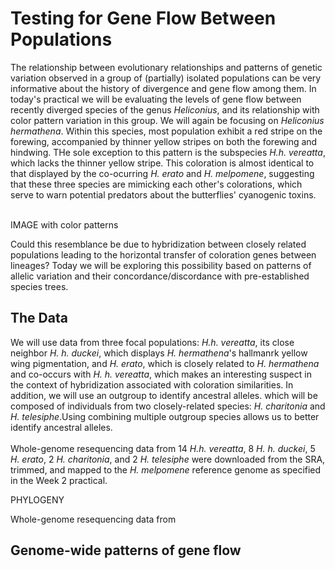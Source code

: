 Testing for Gene Flow Between Populations
==================

The relationship between evolutionary relationships and patterns of genetic variation observed in a group of (partially) isolated populations can be very informative about the history of divergence and gene flow among them. In today's practical we will be evaluating the levels of gene flow between recently diverged species of the genus <i>Heliconius</i>, and its relationship with color pattern variation in this group. We will again be focusing on <i>Heliconius hermathena</i>. Within this species, most population exhibit a red stripe on the forewing, accompanied by thinner yellow stripes on both the forewing and hindwing. THe sole exception to this pattern is the subspecies <i>H.h. vereatta</i>, which lacks the thinner yellow stripe. This coloration is almost identical to that displayed by the co-ocurring <i>H. erato</i> and <i>H. melpomene</i>, suggesting that these three species are mimicking each other's colorations, which serve to warn potential predators about the butterflies' cyanogenic toxins. <br>
<br>

IMAGE with color patterns

Could this resemblance be due to hybridization between closely related populations leading to the horizontal transfer of coloration genes between lineages? Today we will be exploring this possibility based on patterns of allelic variation and their concordance/discordance with pre-established species trees. 

## The Data

We will use data from three focal populations: <i>H.h. vereatta</i>, its close neighbor <i>H. h. duckei</i>, which displays <i>H. hermathena</i>'s hallmanrk yellow wing pigmentation, and <i>H. erato</i>, which is closely related to <i>H. hermathena</i> and co-occurs with <i>H. h. vereatta</i>, which makes an interesting suspect in the context of hybridization associated with coloration similarities. In addition, we will use an outgroup to identify ancestral alleles.  which will be composed of individuals from two closely-related species: <i>H. charitonia</i> and <i>H. telesiphe</i>.Using combining multiple outgroup species allows us to better identify ancestral alleles.
<br><br>
Whole-genome resequencing data from 14 <i>H.h. vereatta</i>, 8 <i>H. h. duckei</i>, 5 <i>H. erato</i>, 2 <i>H. charitonia</i>, and 2 <i>H. telesiphe</i> were downloaded from the SRA, trimmed, and mapped to the <i>H. melpomene</i> reference genome as specified in the Week 2 practical. 

PHYLOGENY

Whole-genome resequencing data from 

## Genome-wide patterns of gene flow

